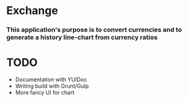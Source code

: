 # Exchange
### This application's purpose is to convert currencies and to generate a history line-chart from currency ratios

# TODO
  * Documentation with YUIDoc  
  * Writing build with Grunt/Gulp  
  * More fancy UI for chart
